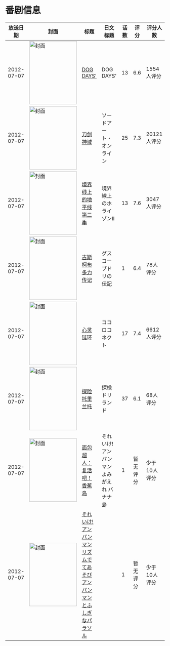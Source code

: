 # 番剧信息

|放送日期|封面|标题|日文标题|话数|评分|评分人数|
|---|---|---|---|---|---|---|
|2012-07-07|<img src="//lain.bgm.tv/pic/cover/c/ab/94/23681_2Oa9u.jpg" alt="封面" style="width:150px;height:200px;object-fit:cover;">|[DOG DAYS'](https://bangumi.tv/subject/23681)|DOG DAYS'|13|6.6|1554人评分|
|2012-07-07|<img src="//lain.bgm.tv/pic/cover/c/2e/c8/23686_e36x9.jpg" alt="封面" style="width:150px;height:200px;object-fit:cover;">|[刀剑神域](https://bangumi.tv/subject/23686)|ソードアート・オンライン|25|7.3|20121人评分|
|2012-07-07|<img src="//lain.bgm.tv/pic/cover/c/cb/e6/29307_h19Oo.jpg" alt="封面" style="width:150px;height:200px;object-fit:cover;">|[境界线上的地平线 第二季](https://bangumi.tv/subject/29307)|境界線上のホライゾンII|13|7.6|3047人评分|
|2012-07-07|<img src="//lain.bgm.tv/pic/cover/c/7f/98/31435_A1s50.jpg" alt="封面" style="width:150px;height:200px;object-fit:cover;">|[古斯柯布多力传记](https://bangumi.tv/subject/31435)|グスコーブドリの伝記|1|6.4|78人评分|
|2012-07-07|<img src="//lain.bgm.tv/pic/cover/c/07/2e/37154_69Axl.jpg" alt="封面" style="width:150px;height:200px;object-fit:cover;">|[心灵链环](https://bangumi.tv/subject/37154)|ココロコネクト|17|7.4|6612人评分|
|2012-07-07|<img src="//lain.bgm.tv/pic/cover/c/a9/a8/39808_1l9sh.jpg" alt="封面" style="width:150px;height:200px;object-fit:cover;">|[探险托里兰托](https://bangumi.tv/subject/39808)|探検ドリランド|37|6.1|68人评分|
|2012-07-07|<img src="//lain.bgm.tv/pic/cover/c/0f/d1/442540_q4C77.jpg" alt="封面" style="width:150px;height:200px;object-fit:cover;">|[面包超人：复活吧！香蕉岛](https://bangumi.tv/subject/442540)|それいけ!アンパンマン よみがえれ バナナ島|1|暂无评分|少于10人评分|
|2012-07-07|<img src="//lain.bgm.tv/pic/cover/c/6f/c5/442551_oX66y.jpg" alt="封面" style="width:150px;height:200px;object-fit:cover;">|[それいけ!アンパンマン リズムでてあそび アンパンマンとふしぎなパラソル](https://bangumi.tv/subject/442551)||1|暂无评分|少于10人评分|
